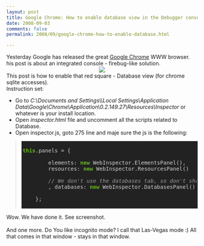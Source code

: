 ```yaml
---
layout: post
title: Google Chrome: How to enable database view in the Debugger console
date: 2008-09-03
comments: false
permalink: 2008/09/google-chrome-how-to-enable-database.html

---
```


<div class="ArwC7c ckChnd" id=":9c"><div dir="ltr">Yesterday Google has released the great <a href="http://www.google.com/googlebooks/chrome/" target="_blank">Google Chrome</a> WWW browser.<br /><div>his post is about an integrated console - firebug-like solution.<br /><div class="separator" style="clear: both; text-align: center;"><a href="http://4.bp.blogspot.com/_Y9XTlNGJRTQ/SL4_c7QgguI/AAAAAAAAB7Y/jUiPLrK9YeQ/s1600-h/2008-09-03_1013.png" imageanchor="1" style="margin-left: 1em; margin-right: 1em;"><img border="0" src="http://4.bp.blogspot.com/_Y9XTlNGJRTQ/SL4_c7QgguI/AAAAAAAAB7Y/anJy4Pd-SHU/s320-R/2008-09-03_1013.png" /></a></div></div><div><div style="clear: both; text-align: center;"></div>This post is how to enable that red square - Database view (for chrome sqlite accesses).<br />Instruction set:<br /><ul><li>Go to&nbsp;<span style="font-style: italic;">C:\Documents and Settings\\Local Settings\Application Data\Google\Chrome\<wbr></wbr>Application\0.2.149.27\<wbr></wbr>Resources\Inspe</span><span style="font-style: italic;">ctor</span> or whatever is your install location.</li><li>Open <span style="font-style: italic;">inspector.html</span>&nbsp;file and uncomment all the scripts related to Database. <br /></li><li>Open inspector.js, goto 275 line and maje sure the js is the following:</li></ul><blockquote><div style="background-color: #222222; padding: 3px;"><pre><span style="color: #6ab825; font-weight: bold;">this</span><span style="color: #d0d0d0;">.panels</span> <span style="color: #d0d0d0;">=</span> <span style="color: #d0d0d0;">{</span><br /><br />        <span style="color: #d0d0d0;">elements:</span> <span style="color: #6ab825; font-weight: bold;">new</span> <span style="color: #d0d0d0;">WebInspector.ElementsPanel(),</span><br />        <span style="color: #d0d0d0;">resources:</span> <span style="color: #6ab825; font-weight: bold;">new</span> <span style="color: #d0d0d0;">WebInspector.ResourcesPanel()</span><br /><br />        <span style="color: #999999; font-style: italic;">// We don't use the databases tab, so don't show it.</span><br />        <span style="color: #d0d0d0;">,</span> <span style="color: #d0d0d0;">databases:</span> <span style="color: #6ab825; font-weight: bold;">new</span> <span style="color: #d0d0d0;">WebInspector.DatabasesPanel()</span><br /><br />    <span style="color: #d0d0d0;">};</span><br /></pre></div></blockquote></div>Wow. We have done it. See screenshot.<br /><br /><div class="separator" style="clear: both; text-align: center;"><a href="http://2.bp.blogspot.com/_Y9XTlNGJRTQ/SL45bzqGLoI/AAAAAAAAB7M/DkWCueh3mw4/s1600-h/2008-09-03_1013.png" style="margin-left: 1em; margin-right: 1em;" target="_blank"></a></div><div class="separator" style="clear: both; text-align: center;"><a href="http://draft.blogger.com/post-edit.g?blogID=8155687522109037173&amp;postID=7983730611492524205" imageanchor="1" style="margin-left: 1em; margin-right: 1em;"></a></div>And one more. Do You like incognito mode? I call that Las-Vegas mode :) All that comes in that window - stays in that window. </div></div>
